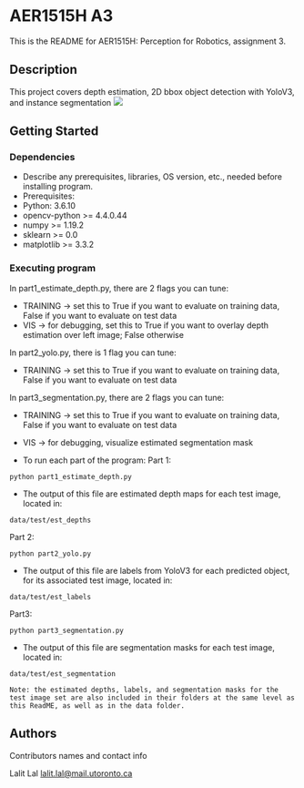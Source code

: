 # AER1515H A3

This is the README for AER1515H: Perception for Robotics, assignment 3. 

## Description

This project covers depth estimation, 2D bbox object detection with YoloV3, and instance segmentation
![](data/test/000013.png)

## Getting Started

### Dependencies

* Describe any prerequisites, libraries, OS version, etc., needed before installing program.
* Prerequisites: 
* Python: 3.6.10
* opencv-python >= 4.4.0.44
* numpy >= 1.19.2  
* sklearn >= 0.0
* matplotlib >= 3.3.2

### Executing program

In part1_estimate_depth.py, there are 2 flags you can tune:
* TRAINING -> set this to True if you want to evaluate on training data, False if you want to evaluate on test data
* VIS -> for debugging, set this to True if you want to overlay depth estimation over left image; False otherwise

In part2_yolo.py, there is 1 flag you can tune:
* TRAINING -> set this to True if you want to evaluate on training data, False if you want to evaluate on test data

In part3_segmentation.py, there are 2 flags you can tune:
* TRAINING -> set this to True if you want to evaluate on training data, False if you want to evaluate on test data
* VIS -> for debugging, visualize estimated segmentation mask


* To run each part of the program: 
Part 1: 
```
python part1_estimate_depth.py
```

- The output of this file are estimated depth maps for each test image, located in:
```
data/test/est_depths
```

Part 2:
```
python part2_yolo.py
```

- The output of this file are labels from YoloV3 for each predicted object, for its associated test image, located in:
```
data/test/est_labels
```

Part3: 
```
python part3_segmentation.py
```

- The output of this file are segmentation masks for each test image, located in:
```
data/test/est_segmentation
```

```
Note: the estimated depths, labels, and segmentation masks for the test image set are also included in their folders at the same level as this ReadME, as well as in the data folder. 
```

## Authors

Contributors names and contact info

Lalit Lal
lalit.lal@mail.utoronto.ca
